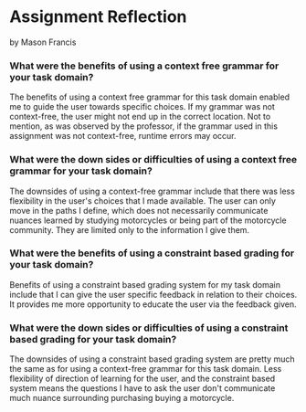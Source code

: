 # Assignment Reflection
by Mason Francis

### What were the benefits of using a context free grammar for your task domain?

The benefits of using a context free grammar for this task domain enabled me to guide the user towards specific
choices. If my grammar was not context-free, the user might not end up in the correct location. Not to mention,
as was observed by the professor, if the grammar used in this assignment was not context-free, runtime errors may occur.

### What were the down sides or difficulties of using a context free grammar for your task domain?

The downsides of using a context-free grammar include that there was less flexibility in the user's choices that I made available.
The user can only move in the paths I define, which does not necessarily communicate nuances learned by studying motorcycles or 
being part of the motorcycle community. They are limited only to the information I give them.

### What were the benefits of using a constraint based grading for your task domain?

Benefits of using a constraint based grading system for my task domain include that I can give the user specific feedback in relation
to their choices. It provides me more opportunity to educate the user via the feedback given. 

### What were the down sides or difficulties of using a constraint based grading for your task domain?

The downsides of using a constraint based grading system are pretty much the same as for using a context-free grammar for this task
domain. Less flexibility of direction of learning for the user, and the constraint based system means the questions I have to ask the
user don't communicate much nuance surrounding purchasing buying a motorcycle. 
